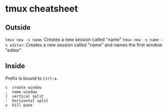 # tmux cheatsheet

## Outside
`tmux new -s name`: Creates a new session called "name"
`tmux new -s name -n editor`: Creates a new session called "name" and names the first window "editor"

## Inside

Prefix is bound to `Ctrl`-`a`.

```
c  create window
,  name window
|  vertical split
-  horizontal split
x  kill pane
```
